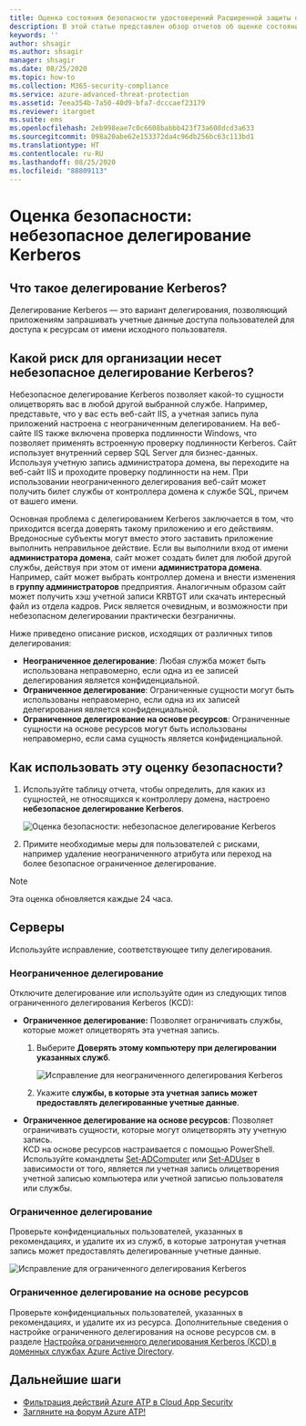 ```yaml
---
title: Оценка состояния безопасности удостоверений Расширенной защиты от угроз Azure с неограниченным использованием Kerberos
description: В этой статье представлен обзор отчетов об оценке состояния безопасности удостоверений Azure ATP с неограниченным использованием Kerberos.
keywords: ''
author: shsagir
ms.author: shsagir
manager: shsagir
ms.date: 08/25/2020
ms.topic: how-to
ms.collection: M365-security-compliance
ms.service: azure-advanced-threat-protection
ms.assetid: 7eea354b-7a50-40d9-bfa7-dcccaef23179
ms.reviewer: itargoet
ms.suite: ems
ms.openlocfilehash: 2eb998eae7c0c6608babbb423f73a608dcd3a633
ms.sourcegitcommit: 098a20abe62e153372da4c96db256bc63c113bd1
ms.translationtype: HT
ms.contentlocale: ru-RU
ms.lasthandoff: 08/25/2020
ms.locfileid: "88809113"
---
```

# <a name="security-assessment-unsecure-kerberos-delegation"></a>Оценка безопасности: небезопасное делегирование Kerberos

## <a name="what-is-kerberos-delegation"></a>Что такое делегирование Kerberos?

Делегирование Kerberos — это вариант делегирования, позволяющий приложениям запрашивать учетные данные доступа пользователей для доступа к ресурсам от имени исходного пользователя.

## <a name="what-risk-does-unsecure-kerberos-delegation-pose-to-an-organization"></a>Какой риск для организации несет небезопасное делегирование Kerberos?

Небезопасное делегирование Kerberos позволяет какой-то сущности олицетворять вас в любой другой выбранной службе. Например, представьте, что у вас есть веб-сайт IIS, а учетная запись пула приложений настроена с неограниченным делегированием. На веб-сайте IIS также включена проверка подлинности Windows, что позволяет применять встроенную проверку подлинности Kerberos. Сайт использует внутренний сервер SQL Server для бизнес-данных. Используя учетную запись администратора домена, вы переходите на веб-сайт IIS и проходите проверку подлинности на нем. При использовании неограниченного делегирования веб-сайт может получить билет службы от контроллера домена к службе SQL, причем от вашего имени.

Основная проблема с делегированием Kerberos заключается в том, что приходится всегда доверять такому приложению и его действиям. Вредоносные субъекты могут вместо этого заставить приложение выполнить неправильное действие. Если вы выполнили вход от имени **администратора домена**, сайт может создать билет для любой другой службы, действуя при этом от имени **администратора домена**. Например, сайт может выбрать контроллер домена и внести изменения в **группу администраторов** предприятия. Аналогичным образом сайт может получить хэш учетной записи KRBTGT или скачать интересный файл из отдела кадров. Риск является очевидным, и возможности при небезопасном делегировании практически безграничны.

Ниже приведено описание рисков, исходящих от различных типов делегирования:

- **Неограниченное делегирование**: Любая служба может быть использована неправомерно, если одна из ее записей делегирования является конфиденциальной.
- **Ограниченное делегирование**: Ограниченные сущности могут быть использованы неправомерно, если одна из их записей делегирования является конфиденциальной.
- **Ограниченное делегирование на основе ресурсов**: Ограниченные сущности на основе ресурсов могут быть использованы неправомерно, если сама сущность является конфиденциальной.

## <a name="how-do-i-use-this-security-assessment"></a>Как использовать эту оценку безопасности?

1. Используйте таблицу отчета, чтобы определить, для каких из сущностей, не относящихся к контроллеру домена, настроено **небезопасное делегирование Kerberos**.

    ![Оценка безопасности: небезопасное делегирование Kerberos](media/atp-cas-isp-kerberos-delegation-2.png)
1. Примите необходимые меры для пользователей с рисками, например удаление неограниченного атрибута или переход на более безопасное ограниченное делегирование.

> [!NOTE]
> Эта оценка обновляется каждые 24 часа.

## <a name="remediation"></a>Серверы

Используйте исправление, соответствующее типу делегирования.

### <a name="unconstrained-delegation"></a>Неограниченное делегирование

Отключите делегирование или используйте один из следующих типов ограниченного делегирования Kerberos (KCD):

- **Ограниченное делегирование:** Позволяет ограничивать службы, которые может олицетворять эта учетная запись.

    1. Выберите **Доверять этому компьютеру при делегировании указанных служб**.

        ![Исправление для неограниченного делегирования Kerberos](media/atp-cas-isp-unconstrained-kerberos-1.png)

    2. Укажите **службы, в которые эта учетная запись может предоставлять делегированные учетные данные**.

- **Ограниченное делегирование на основе ресурсов**: Позволяет ограничивать сущности, которые могут олицетворять эту учетную запись.  
KCD на основе ресурсов настраивается с помощью PowerShell. Используйте командлеты [Set-ADComputer](/powershell/module/addsadministration/set-adcomputer?view=win10-ps) или [Set-ADUser](/powershell/module/addsadministration/set-aduser?view=win10-ps) в зависимости от того, является ли учетная запись олицетворения учетной записью компьютера или учетной записью пользователя или службы.

### <a name="constrained-delegation"></a>Ограниченное делегирование

Проверьте конфиденциальных пользователей, указанных в рекомендациях, и удалите их из служб, в которые затронутая учетная запись может предоставлять делегированные учетные данные.

![Исправление для ограниченного делегирования Kerberos](media/atp-cas-isp-unconstrained-kerberos-2.png)

### <a name="resource-based-constrained-delegation-rbcd"></a>Ограниченное делегирование на основе ресурсов

Проверьте конфиденциальных пользователей, указанных в рекомендациях, и удалите их из ресурса. Дополнительные сведения о настройке ограниченного делегирования на основе ресурсов см. в разделе [Настройка ограниченного делегирования Kerberos (KCD) в доменных службах Azure Active Directory](/azure/active-directory-domain-services/deploy-kcd).

## <a name="next-steps"></a>Дальнейшие шаги

- [Фильтрация действий Azure ATP в Cloud App Security](atp-activities-filtering-mcas.md)
- [Загляните на форум Azure ATP!](https://aka.ms/azureatpcommunity)
